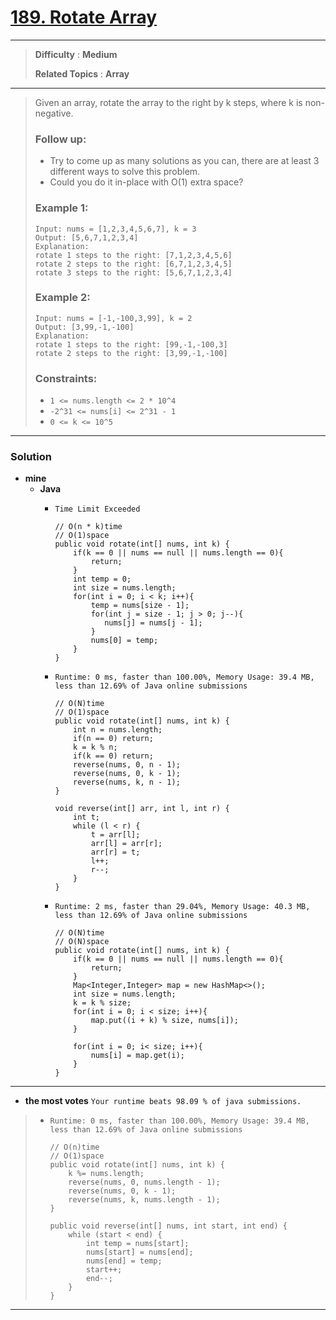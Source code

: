 # [189. Rotate Array](https://leetcode.com/problems/rotate-array/description/)
---

> **Difficulty** : **Medium**
>
> **Related Topics** : **Array**

---

> Given an array, rotate the array to the right by k steps, where k is non-negative.
>
> ### Follow up:
> * Try to come up as many solutions as you can, there are at least 3 different ways to solve this problem.
> * Could you do it in-place with O(1) extra space?
>
>
> ### Example 1:
> ```
> Input: nums = [1,2,3,4,5,6,7], k = 3
> Output: [5,6,7,1,2,3,4]
> Explanation:
> rotate 1 steps to the right: [7,1,2,3,4,5,6]
> rotate 2 steps to the right: [6,7,1,2,3,4,5]
> rotate 3 steps to the right: [5,6,7,1,2,3,4]
> ```
>
> ### Example 2:
> ```
> Input: nums = [-1,-100,3,99], k = 2
> Output: [3,99,-1,-100]
> Explanation:
> rotate 1 steps to the right: [99,-1,-100,3]
> rotate 2 steps to the right: [3,99,-1,-100]
> ```
>
> ### Constraints:
> * `1 <= nums.length <= 2 * 10^4`
> * `-2^31 <= nums[i] <= 2^31 - 1`
> * `0 <= k <= 10^5`

---

### Solution
* **mine**
  * **Java**
    * `Time Limit Exceeded`
      ```
      // O(n * k)time
      // O(1)space
      public void rotate(int[] nums, int k) {
          if(k == 0 || nums == null || nums.length == 0){
              return;
          }
          int temp = 0;
          int size = nums.length;
          for(int i = 0; i < k; i++){
              temp = nums[size - 1];
              for(int j = size - 1; j > 0; j--){
                 nums[j] = nums[j - 1];
              }
              nums[0] = temp;
          }
      }
      ```

    * `Runtime: 0 ms, faster than 100.00%, Memory Usage: 39.4 MB, less than 12.69% of Java online submissions`
      ```
      // O(N)time
      // O(1)space
      public void rotate(int[] nums, int k) {
          int n = nums.length;
          if(n == 0) return;
          k = k % n;
          if(k == 0) return;
          reverse(nums, 0, n - 1);
          reverse(nums, 0, k - 1);
          reverse(nums, k, n - 1);
      }

      void reverse(int[] arr, int l, int r) {
          int t;
          while (l < r) {
              t = arr[l];
              arr[l] = arr[r];
              arr[r] = t;
              l++;
              r--;
          }
      }
      ```
      
    * `Runtime: 2 ms, faster than 29.04%, Memory Usage: 40.3 MB, less than 12.69% of Java online submissions`
      ```
      // O(N)time
      // O(N)space
      public void rotate(int[] nums, int k) {
          if(k == 0 || nums == null || nums.length == 0){
              return;
          }
          Map<Integer,Integer> map = new HashMap<>();
          int size = nums.length;
          k = k % size;
          for(int i = 0; i < size; i++){
              map.put((i + k) % size, nums[i]);
          }

          for(int i = 0; i< size; i++){
              nums[i] = map.get(i);
          }
      }
      ```
      
---

* **the most votes**  `Your runtime beats 98.09 % of java submissions.`
>  * `Runtime: 0 ms, faster than 100.00%, Memory Usage: 39.4 MB, less than 12.69% of Java online submissions`
>    ```
>    // O(n)time  
>    // O(1)space
>    public void rotate(int[] nums, int k) {
>        k %= nums.length;
>        reverse(nums, 0, nums.length - 1);
>        reverse(nums, 0, k - 1);
>        reverse(nums, k, nums.length - 1);
>    }
>
>    public void reverse(int[] nums, int start, int end) {
>        while (start < end) {
>            int temp = nums[start];
>            nums[start] = nums[end];
>            nums[end] = temp;
>            start++;
>            end--;
>        }
>    }
>    ```

---
